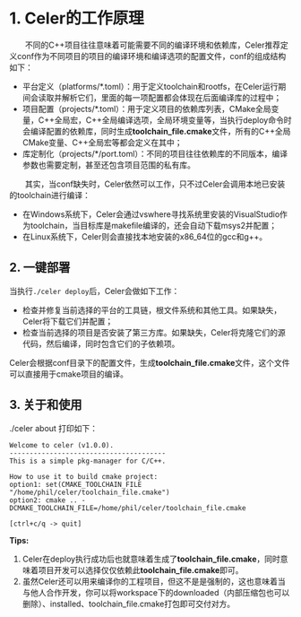 # 1. Celer的工作原理

&emsp;&emsp;不同的C++项目往往意味着可能需要不同的编译环境和依赖库，Celer推荐定义conf作为不同项目的项目的编译环境和编译选项的配置文件，conf的组成结构如下：

- 平台定义（platforms/*.toml）：用于定义toolchain和rootfs，在Celer运行期间会读取并解析它们，里面的每一项配置都会体现在后面编译库的过程中；
- 项目配置（projects/*.toml）：用于定义项目的依赖库列表，CMake全局变量，C++全局宏，C++全局编译选项，全局环境变量等，当执行deploy命令时会编译配置的依赖库，同时生成**toolchain_file.cmake**文件，所有的C++全局CMake变量、C++全局宏等都会定义在其中；
- 库定制化（projects/*/port.toml）：不同的项目往往依赖库的不同版本，编译参数也需要定制，甚至还包含项目范围的私有库。

&emsp;&emsp;其实，当conf缺失时，Celer依然可以工作，只不过Celer会调用本地已安装的toolchain进行编译：

- 在Windows系统下，Celer会通过vswhere寻找系统里安装的VisualStudio作为toolchain，当目标库是makefile编译的，还会自动下载msys2并配置；
- 在Linux系统下，Celer则会直接找本地安装的x86_64位的gcc和g++。

## 2. 一键部署

当执行`./celer deploy`后，Celer会做如下工作：

- 检查并修复当前选择的平台的工具链，根文件系统和其他工具。如果缺失，Celer将下载它们并配置；
- 检查当前选择的项目是否安装了第三方库。如果缺失，Celer将克隆它们的源代码，然后编译，同时包含它们的子依赖项。

Celer会根据conf目录下的配置文件，生成**toolchain_file.cmake**文件，这个文件可以直接用于cmake项目的编译。

## 3. 关于和使用

./celer about 打印如下：

```
Welcome to celer (v1.0.0).
---------------------------------------
This is a simple pkg-manager for C/C++.

How to use it to build cmake project: 
option1: set(CMAKE_TOOLCHAIN_FILE "/home/phil/celer/toolchain_file.cmake")
option2: cmake .. -DCMAKE_TOOLCHAIN_FILE=/home/phil/celer/toolchain_file.cmake

[ctrl+c/q -> quit]
```

**Tips:**

1. Celer在deploy执行成功后也就意味着生成了**toolchain_file.cmake**，同时意味着项目开发可以选择仅仅依赖此**toolchain_file.cmake**即可。  
2. 虽然Celer还可以用来编译你的工程项目，但这不是是强制的，这也意味着当与他人合作开发，你可以将workspace下的downloaded（内部压缩包也可以删除）、installed、toolchain_file.cmake打包即可交付对方。